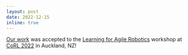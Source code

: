 ```yaml
---
layout: post
date: 2022-12-15
inline: true
---
```


<a href="https://openreview.net/forum?id=YCbY1M1NXx" target="_blank">Our work</a> was accepted to the <a href="https://www.agilerobotscorl2022.com/" target="_blank">Learning for Agile Robotics</a> workshop at <a href="https://corl2022.org/" target="_blank">CoRL 2022</a> in Auckland, NZ!